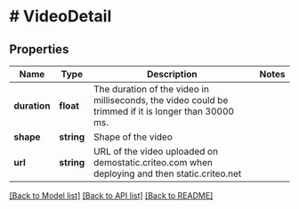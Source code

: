 # # VideoDetail

## Properties

Name | Type | Description | Notes
------------ | ------------- | ------------- | -------------
**duration** | **float** | The duration of the video in milliseconds, the video could be trimmed if it is longer than 30000 ms. |
**shape** | **string** | Shape of the video |
**url** | **string** | URL of the video uploaded on demostatic.criteo.com when deploying and then static.criteo.net |

[[Back to Model list]](../../README.md#models) [[Back to API list]](../../README.md#endpoints) [[Back to README]](../../README.md)
